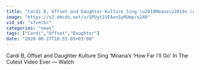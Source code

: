 ```yaml
---
title: "Cardi B, Offset and Daughter Kulture Sing \u2018Moana\u2019s \u2018How Far I\u2019ll Go\u2019 In The Cutest Video Ever \u2014 Watch"
image: "https://s2.dmcdn.net/v/SPUyt1VFAxnSyRUmp/x240"
vid_id: "x7vntbr"
categories: "news"
tags: ["Cardi","Offset","Daughter"]
date: "2020-08-27T18:55:05+03:00"
---
```

Cardi B, Offset and Daughter Kulture Sing ‘Moana’s ‘How Far I’ll Go’ In The Cutest Video Ever — Watch
